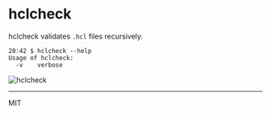 # hclcheck

hclcheck validates `.hcl` files recursively.

```
20:42 $ hclcheck --help
Usage of hclcheck:
  -v	verbose
```  


![hclcheck](https://user-images.githubusercontent.com/4232165/92725200-baa94e80-f3a6-11ea-83b4-76a252c24676.png)

---
MIT
